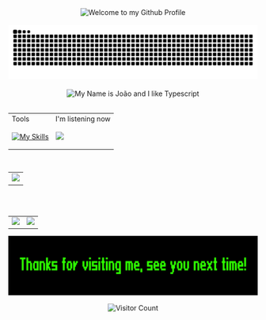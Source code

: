 <div align="center">
  <img src="images/welcome-to-my-github.gif" style="max-width: 100%;" alt="Welcome to my Github Profile" />
  <br />
  <br />
  <picture>
  <source media="(prefers-color-scheme: dark)" srcset="https://github.com/joao-ressel/joao-ressel/blob/output/github-contribution-grid-snake-dark.svg" />
  <source media="(prefers-color-scheme: light)" srcset="https://github.com/joao-ressel/joao-ressel/blob/output/github-contribution-grid-snake.svg" />
  <img alt="Snake animation" src="https://github.com/joao-ressel/joao-ressel/blob/output/github-contribution-grid-snake.svg" />
</picture>
  <br />
  <br />
  <img height="50" alt="My Name is João and I like Typescript" src="images/personal_note.svg" />
  <br />
  <br />
</div>


<table width="100%" align="center">
<tr>
  <td>
    Tools
  </td>
  <td>
    I'm listening now
  </td>
</tr>
<tr>
  <td>
    
  [![My Skills](https://skillicons.dev/icons?i=react,nodejs,prisma,js,ts,html,css,tailwind,ai,ps,figma,wordpress)](https://skillicons.dev)
    
  </td>
  <td> 
  <img src="https://spotify-github-profile.kittinanx.com/api/view.svg?uid=31us3f6odlttuagbjnw3vdqeekay&redirect=true][https://spotify-github-profile.kittinanx.com/api/view.svg?uid=31us3f6odlttuagbjnw3vdqeekay&cover_image=true&theme=novatorem&show_offline=false&background_color=121212&interchange=false&bar_color=53b14f&bar_color_cover=true"/>
  </td>
</tr>
</table>
 <br />
<table width="100%" align="center">
<tr width="100%" >
  <td width="100%" >
    <img width="100%" src="http://github-profile-summary-cards.vercel.app/api/cards/profile-details?username=joao-ressel&theme=github_dark"/>
  </td>
</tr>
</table>
 <br />
  <br />
<table width="100%" align="center">

<tr width="100%" >
  <td>
  <img src="http://github-profile-summary-cards.vercel.app/api/cards/most-commit-language?username=joao-ressel&theme=github_dark"/>
  </td>
  <td>
  <img src="http://github-profile-summary-cards.vercel.app/api/cards/productive-time?username=joao-ressel&theme=github_dark&utcOffset=8"/>
  </td>
</tr>
</table>

<div align="center">
<img height="120" alt="Thanks for visiting me" width="100%" src="images/Thanks-for-visiting-me.gif" />
<br />

![Visitor Count](https://profile-counter.glitch.me/joao-ressel/count.svg)
</div>






